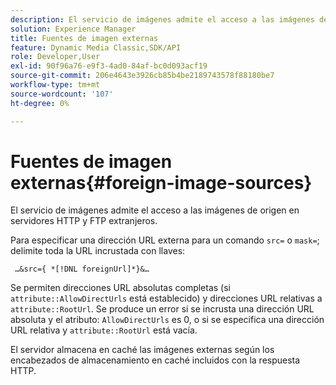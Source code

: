 ```yaml
---
description: El servicio de imágenes admite el acceso a las imágenes de origen en servidores HTTP y FTP extranjeros.
solution: Experience Manager
title: Fuentes de imagen externas
feature: Dynamic Media Classic,SDK/API
role: Developer,User
exl-id: 90f96a76-e9f3-4ad0-84af-bc0d093acf19
source-git-commit: 206e4643e3926cb85b4be2189743578f88180be7
workflow-type: tm+mt
source-wordcount: '107'
ht-degree: 0%

---
```


# Fuentes de imagen externas{#foreign-image-sources}

El servicio de imágenes admite el acceso a las imágenes de origen en servidores HTTP y FTP extranjeros.

Para especificar una dirección URL externa para un comando `src=` o `mask=`; delimite toda la URL incrustada con llaves:

` …&src={ *[!DNL foreignUrl]*}&…`

Se permiten direcciones URL absolutas completas (si `attribute::AllowDirectUrls` está establecido) y direcciones URL relativas a `attribute::RootUrl`. Se produce un error si se incrusta una dirección URL absoluta y el atributo: `AllowDirectUrls` es 0, o si se especifica una dirección URL relativa y `attribute::RootUrl` está vacía.

El servidor almacena en caché las imágenes externas según los encabezados de almacenamiento en caché incluidos con la respuesta HTTP.

